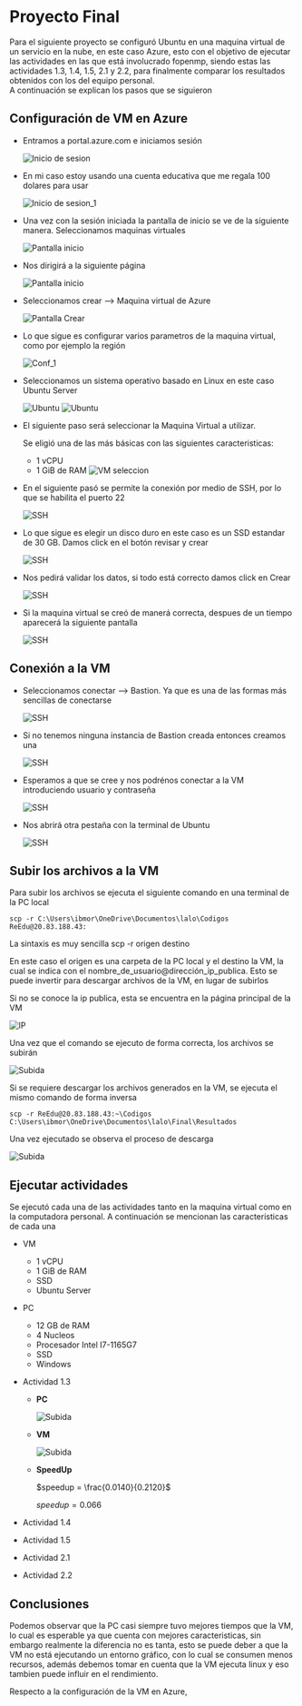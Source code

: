# Proyecto Final

Para el siguiente proyecto se configuró Ubuntu en una maquina virtual de un servicio en la nube, en este caso Azure, esto con el objetivo de ejecutar las actividades en las que está involucrado fopenmp, siendo estas las actividades 1.3, 1.4, 1.5, 2.1 y 2.2, para finalmente comparar los resultados obtenidos con los del equipo personal.  
A continuación se explican los pasos que se siguieron

## Configuración de VM en Azure

- Entramos a portal.azure.com e iniciamos sesión

  ![Inicio de sesion](./imgs/Inicio_sesion.png)
  
- En mi caso estoy usando una cuenta educativa que me regala 100 dolares para usar

  ![Inicio de sesion_1](./imgs/Inicio_sesion_1.png)
  
- Una vez con la sesión iniciada la pantalla de inicio se ve de la siguiente manera. Seleccionamos maquinas virtuales

  ![Pantalla inicio](./imgs/pantalla_inicio.png)

- Nos dirigirá a la siguiente página 

  ![Pantalla inicio](./imgs/vm_inicio.png)
  
- Seleccionamos crear --> Maquina virtual de Azure

  ![Pantalla Crear](./imgs/vm_crear.png)
  
- Lo que sigue es configurar varios parametros de la maquina virtual, como por ejemplo la región

  ![Conf_1](./imgs/conf_1.png)

- Seleccionamos un sistema operativo basado en Linux en este caso Ubuntu Server

  ![Ubuntu](./imgs/Ubuntu_2.png)
  ![Ubuntu](./imgs/Ubuntu_1.png)

- El siguiente paso será seleccionar la Maquina Virtual a utilizar.
  
  Se eligió una de las más básicas con las siguientes caracteristicas:
  - 1 vCPU
  - 1 GiB de RAM
  ![VM seleccion](./imgs/VM_sel.png)

- En el siguiente pasó se permite la conexión por medio de SSH, por lo que se habilita el puerto 22

  ![SSH](./imgs/ssh.png)
  
- Lo que sigue es elegir un disco duro en este caso es un SSD estandar de 30 GB. Damos click en el botón revisar y crear

  ![SSH](./imgs/discos_1.png)

- Nos pedirá validar los datos, si todo está correcto damos click en Crear

  ![SSH](./imgs/validacion.png)

- Si la maquina virtual se creó de manerá correcta, despues de un tiempo aparecerá la siguiente pantalla

  ![SSH](./imgs/vm_creada.png)
 
## Conexión a la VM
  
- Seleccionamos conectar --> Bastion. Ya que es una de las formas más sencillas de conectarse

  ![SSH](./imgs/bastion_1.png)
  
- Si no tenemos ninguna instancia de Bastion creada entonces creamos una

  ![SSH](./imgs/bastion.png)
  
- Esperamos a que se cree y nos podrénos conectar a la VM introduciendo usuario y contraseña

  ![SSH](./imgs/bastion_connect.png)
  
- Nos abrirá otra pestaña con la terminal de Ubuntu

  ![SSH](./imgs/consola.png)
  
## Subir los archivos a la VM

Para subir los archivos se ejecuta el siguiente comando en una terminal de la PC local
```
scp -r C:\Users\ibmor\OneDrive\Documentos\lalo\Codigos ReEdu@20.83.188.43:
```
La sintaxis es muy sencilla
scp -r origen destino

En este caso el origen es una carpeta de la PC local y el destino la VM, la cual se indica con el nombre_de_usuario@dirección_ip_publica. Esto se puede invertir para descargar archivos de la VM, en lugar de subirlos

Si no se conoce la ip publica, esta se encuentra en la página principal de la VM 

![IP](./imgs/ip.png)

Una vez que el comando se ejecuto de forma correcta, los archivos se subirán

![Subida](./imgs/subir_archivos.png)

Si se requiere descargar los archivos generados en la VM, se ejecuta el mismo comando de forma inversa
```
scp -r ReEdu@20.83.188.43:~\Codigos C:\Users\ibmor\OneDrive\Documentos\lalo\Final\Resultados
```
Una vez ejecutado se observa el proceso de descarga

![Subida](./imgs/bajar_archivos.png)

## Ejecutar actividades

Se ejecutó cada una de las actividades tanto en la maquina virtual como en la computadora personal. A continuación se mencionan las caracteristicas de cada una  

- VM
  - 1 vCPU
  - 1 GiB de RAM
  - SSD
  - Ubuntu Server 

- PC
  - 12 GB de RAM
  - 4 Nucleos
  - Procesador Intel I7-1165G7
  - SSD
  - Windows
  

- Actividad 1.3

  - **PC**
    
    ![Subida](./imgs/hello_pc.png)
    
  - **VM**
  
    ![Subida](./imgs/hello_azure.png)
    
  - **SpeedUp**
        
    $speedup = \frac{0.0140}{0.2120}$  
    
    $speedup = 0.066$  
    
- Actividad 1.4
- Actividad 1.5
- Actividad 2.1
- Actividad 2.2

## Conclusiones

Podemos observar que la PC casi siempre tuvo mejores tiempos que la VM, lo cual es esperable ya que cuenta con mejores caracteristicas, sin embargo realmente la diferencia no es tanta, esto se puede deber a que la VM no está ejecutando un entorno gráfico, con lo cual se consumen menos recursos, además debemos tomar en cuenta que la VM ejecuta linux y eso tambien puede influir en el rendimiento.  

Respecto a la configuración de la VM en Azure, 
